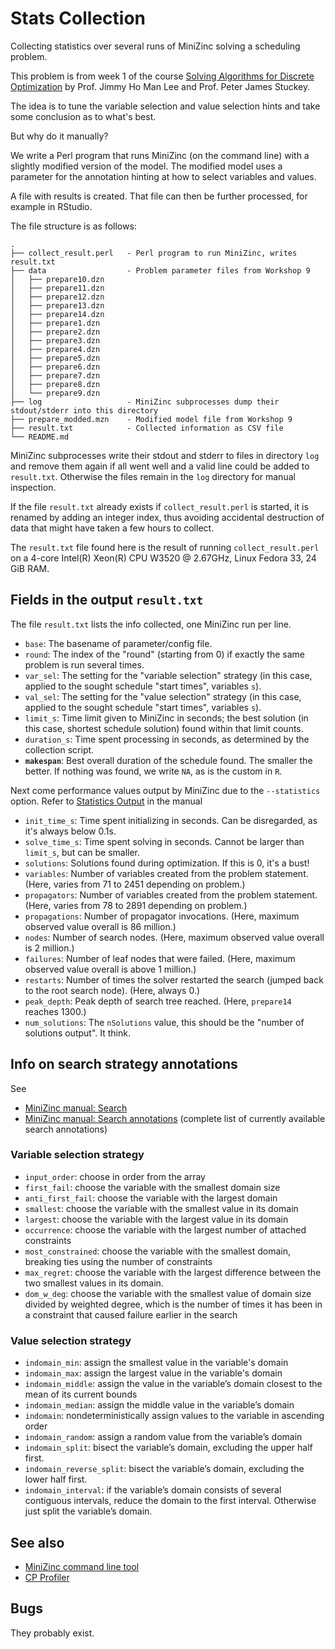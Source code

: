 # Stats Collection

Collecting statistics over several runs of MiniZinc solving a scheduling problem.

This problem is from week 1 of the course [Solving Algorithms for Discrete Optimization](https://www.coursera.org/learn/solving-algorithms-discrete-optimization)
by Prof. Jimmy Ho Man Lee and Prof. Peter James Stuckey.

The idea is to tune the variable selection and value selection hints and take some
conclusion as to what's best.

But why do it manually?

We write a Perl program that runs MiniZinc (on the command line) with a slightly modified version of the model.
The modified model uses a parameter for the annotation hinting at how to 
select variables and values.

A file with results is created. That file can then be further processed, for example in RStudio.

The file structure is as follows:

```
.
├── collect_result.perl   - Perl program to run MiniZinc, writes result.txt
├── data                  - Problem parameter files from Workshop 9
│   ├── prepare10.dzn
│   ├── prepare11.dzn
│   ├── prepare12.dzn
│   ├── prepare13.dzn
│   ├── prepare14.dzn
│   ├── prepare1.dzn
│   ├── prepare2.dzn
│   ├── prepare3.dzn
│   ├── prepare4.dzn
│   ├── prepare5.dzn
│   ├── prepare6.dzn
│   ├── prepare7.dzn
│   ├── prepare8.dzn
│   └── prepare9.dzn
├── log                   - MiniZinc subprocesses dump their stdout/stderr into this directory
├── prepare_modded.mzn    - Modified model file from Workshop 9
├── result.txt            - Collected information as CSV file
└── README.md
```

MiniZinc subprocesses write their stdout and stderr to files in directory `log`
and remove them again if all went well and a valid line could be added to `result.txt`.
Otherwise the files remain in the `log` directory for manual inspection.

If the file `result.txt` already exists if `collect_result.perl` is started,
it is renamed by adding an integer index, thus avoiding accidental destruction
of data that might have taken a few hours to collect.

The `result.txt` file found here is the result of running `collect_result.perl`
on a 4-core Intel(R) Xeon(R) CPU W3520 @ 2.67GHz, Linux Fedora 33, 24 GiB RAM.

## Fields in the output `result.txt`

The file `result.txt` lists the info collected, one MiniZinc run per line.

- `base`: The basename of parameter/config file.
- `round`: The index of the "round" (starting from 0) if exactly the same problem is run several times.
- `var_sel`: The setting for the "variable selection" strategy (in this case, applied to the sought schedule "start times", variables `s`).
- `val_sel`: The setting for the "value selection" strategy (in this case, applied to the sought schedule "start times", variables `s`).
- `limit_s`: Time limit given to MiniZinc in seconds; the best solution (in this case, shortest schedule solution) found within that limit counts.
- `duration_s`: Time spent processing in seconds, as determined by the collection script.
- **`makespan`**: Best overall duration of the schedule found. The smaller the better. If nothing was found, we write `NA`, as is the custom in `R`.

Next come performance values output by MiniZinc due to the `--statistics` option.
Refer to [Statistics Output](https://www.minizinc.org/doc-2.5.5/en/fzn-spec.html#statistics-output) in the manual

- `init_time_s`: Time spent initializing in seconds. Can be disregarded, as it's always below 0.1s.
- `solve_time_s`: Time spent solving in seconds. Cannot be larger than `limit_s`, but can be smaller.
- `solutions`: Solutions found during optimization. If this is 0, it's a bust!
- `variables`: Number of variables created from the problem statement. (Here, varies from 71 to 2451 depending on problem.)
- `propagators`: Number of variables created from the problem statement. (Here, varies from 78 to 2891 depending on problem.)
- `propagations`: Number of propagator invocations. (Here, maximum observed value overall is 86 million.)
- `nodes`: Number of search nodes. (Here, maximum observed value overall is 2 million.) 
- `failures`: Number of leaf nodes that were failed. (Here, maximum observed value overall is above 1 million.)
- `restarts`: Number of times the solver restarted the search (jumped back to the root search node). (Here, always 0.)
- `peak_depth`: Peak depth of search tree reached. (Here, `prepare14` reaches 1300.)
- `num_solutions`: The `nSolutions` value, this should be the "number of solutions output". It think.

## Info on search strategy annotations 

See

   - [MiniZinc manual: Search](https://www.minizinc.org/doc-2.5.5/en/mzn_search.html)
   - [MiniZinc manual: Search annotations](https://www.minizinc.org/doc-2.5.5/en/fzn-spec.html?highlight=dom_w_deg#search-annotations) (complete list of currently available search annotations)

### Variable selection strategy

- `input_order`: choose in order from the array
- `first_fail`: choose the variable with the smallest domain size
- `anti_first_fail`: choose the variable with the largest domain
- `smallest`: choose the variable with the smallest value in its domain
- `largest`: choose the variable with the largest value in its domain
- `occurrence`: choose the variable with the largest number of attached constraints
- `most_constrained`: choose the variable with the smallest domain, breaking ties using the number of constraints
- `max_regret`: choose the variable with the largest difference between the two smallest values in its domain.
- `dom_w_deg`: choose the variable with the smallest value of domain size divided by weighted degree, which is the number of times it has been in a constraint that caused failure earlier in the search

### Value selection strategy

- `indomain_min`: assign the smallest value in the variable's domain
- `indomain_max`: assign the largest value in the variable's domain
- `indomain_middle`: assign the value in the variable’s domain closest to the mean of its current bounds
- `indomain_median`: assign the middle value in the variable’s domain
- `indomain`: nondeterministically assign values to the variable in ascending order
- `indomain_random`: assign a random value from the variable’s domain
- `indomain_split`: bisect the variable’s domain, excluding the upper half first.
- `indomain_reverse_split`: bisect the variable’s domain, excluding the lower half first.
- `indomain_interval`: if the variable’s domain consists of several contiguous intervals, reduce the domain to the first interval. Otherwise just split the variable’s domain.

## See also

- [MiniZinc command line tool](https://www.minizinc.org/doc-2.5.5/en/command_line.html)
- [CP Profiler](https://www.minizinc.org/doc-2.5.5/en/cpprofiler.html)

## Bugs

They probably exist.




